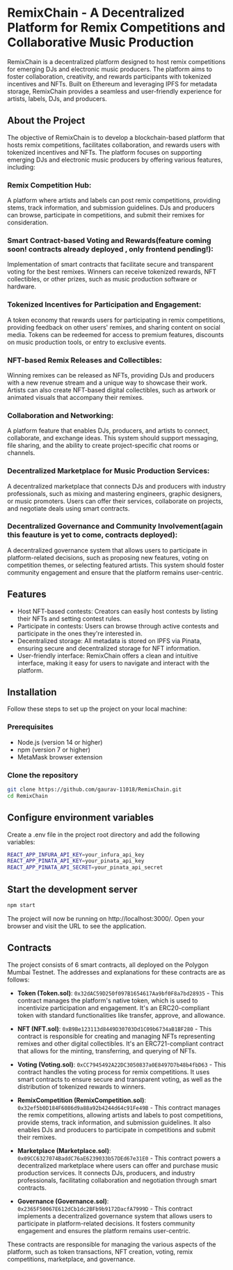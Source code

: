 <!--
TOKEN                  = > 0x32dAC59D250f097B1654617Aa9bf0F8a7bd28935
NFT                    = > 0xB9Be123113d8449D30703Dd1C09b6734aB1BF280
VOTING                 = > 0xCC7945492A22DC3050837a0E8497D7b48b4fbD63
RemixCompetition       = > 0x32ef5b0D184F6086d9a88a92b4244d64c91Fe49B
MARKETPLACE            = > 0x09CC6327074BaddC76aE6239033b57DEd67e31E0
GOVERNANCE             = > 0x2365F50067E612dCb1dc2BFb9b9172DacfA7999D 
-->

# RemixChain - A Decentralized Platform for Remix Competitions and Collaborative Music Production
RemixChain is a decentralized platform designed to host remix competitions for emerging DJs and electronic music producers. The platform aims to foster collaboration, creativity, and rewards participants with tokenized incentives and NFTs. Built on Ethereum and leveraging IPFS for metadata storage, RemixChain provides a seamless and user-friendly experience for artists, labels, DJs, and producers.

## About the Project
The objective of RemixChain is to develop a blockchain-based platform that hosts remix competitions, facilitates collaboration, and rewards users with tokenized incentives and NFTs. The platform focuses on supporting emerging DJs and electronic music producers by offering various features, including:

### Remix Competition Hub:
A platform where artists and labels can post remix competitions, providing stems, track information, and submission guidelines. DJs and producers can browse, participate in competitions, and submit their remixes for consideration.

### Smart Contract-based Voting and Rewards(feature coming soon! contracts already deployed , only frontend pending!): 
Implementation of smart contracts that facilitate secure and transparent voting for the best remixes. Winners can receive tokenized rewards, NFT collectibles, or other prizes, such as music production software or hardware.

### Tokenized Incentives for Participation and Engagement: 
A token economy that rewards users for participating in remix competitions, providing feedback on other users' remixes, and sharing content on social media. Tokens can be redeemed for access to premium features, discounts on music production tools, or entry to exclusive events.

### NFT-based Remix Releases and Collectibles:
Winning remixes can be released as NFTs, providing DJs and producers with a new revenue stream and a unique way to showcase their work. Artists can also create NFT-based digital collectibles, such as artwork or animated visuals that accompany their remixes.

### Collaboration and Networking:
A platform feature that enables DJs, producers, and artists to connect, collaborate, and exchange ideas. This system should support messaging, file sharing, and the ability to create project-specific chat rooms or channels.

### Decentralized Marketplace for Music Production Services:
A decentralized marketplace that connects DJs and producers with industry professionals, such as mixing and mastering engineers, graphic designers, or music promoters. Users can offer their services, collaborate on projects, and negotiate deals using smart contracts.

### Decentralized Governance and Community Involvement(again this feauture is yet to come, contracts deployed):
A decentralized governance system that allows users to participate in platform-related decisions, such as proposing new features, voting on competition themes, or selecting featured artists. This system should foster community engagement and ensure that the platform remains user-centric.

## Features
+ Host NFT-based contests: Creators can easily host contests by listing their NFTs and setting contest rules.
+ Participate in contests: Users can browse through active contests and participate in the ones they're interested in.
+ Decentralized storage: All metadata is stored on IPFS via Pinata, ensuring secure and decentralized storage for NFT information.
+ User-friendly interface: RemixChain offers a clean and intuitive interface, making it easy for users to navigate and interact with the platform.

## Installation

Follow these steps to set up the project on your local machine:

### Prerequisites

- Node.js (version 14 or higher)
- npm (version 7 or higher)
- MetaMask browser extension

### Clone the repository

```bash
git clone https://github.com/gaurav-11018/RemixChain.git
cd RemixChain
```

## Configure environment variables
Create a .env file in the project root directory and add the following variables:
```bash
REACT_APP_INFURA_API_KEY=your_infura_api_key
REACT_APP_PINATA_API_KEY=your_pinata_api_key
REACT_APP_PINATA_API_SECRET=your_pinata_api_secret
```

## Start the development server
```bash
npm start
```
The project will now be running on http://localhost:3000/. Open your browser and visit the URL to see the application.


## Contracts

The project consists of 6 smart contracts, all deployed on the Polygon Mumbai Testnet. The addresses and explanations for these contracts are as follows:

- **Token (Token.sol)**: `0x32dAC59D250f097B1654617Aa9bf0F8a7bd28935` - This contract manages the platform's native token, which is used to incentivize participation and engagement. It's an ERC20-compliant token with standard functionalities like transfer, approve, and allowance.

- **NFT (NFT.sol)**: `0xB9Be123113d8449D30703Dd1C09b6734aB1BF280` - This contract is responsible for creating and managing NFTs representing remixes and other digital collectibles. It's an ERC721-compliant contract that allows for the minting, transferring, and querying of NFTs.

- **Voting (Voting.sol)**: `0xCC7945492A22DC3050837a0E8497D7b48b4fbD63` - This contract handles the voting process for remix competitions. It uses smart contracts to ensure secure and transparent voting, as well as the distribution of tokenized rewards to winners.

- **RemixCompetition (RemixCompetition.sol)**: `0x32ef5b0D184F6086d9a88a92b4244d64c91Fe49B` - This contract manages the remix competitions, allowing artists and labels to post competitions, provide stems, track information, and submission guidelines. It also enables DJs and producers to participate in competitions and submit their remixes.

- **Marketplace (Marketplace.sol)**: `0x09CC6327074BaddC76aE6239033b57DEd67e31E0` - This contract powers a decentralized marketplace where users can offer and purchase music production services. It connects DJs, producers, and industry professionals, facilitating collaboration and negotiation through smart contracts.

- **Governance (Governance.sol)**: `0x2365F50067E612dCb1dc2BFb9b9172DacfA7999D` - This contract implements a decentralized governance system that allows users to participate in platform-related decisions. It fosters community engagement and ensures the platform remains user-centric.

These contracts are responsible for managing the various aspects of the platform, such as token transactions, NFT creation, voting, remix competitions, marketplace, and governance.
